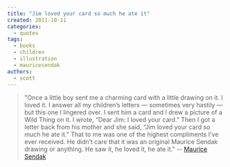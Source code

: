 ```yaml
---
title: "Jim loved your card so much he ate it"
created: 2011-10-11
categories: 
  - quotes
tags: 
  - books
  - children
  - illustration
  - mauricesendak
authors: 
  - scott
---
```


> "Once a little boy sent me a charming card with a little drawing on it. I loved it. I answer all my children’s letters — sometimes very hastily — but this one I lingered over. I sent him a card and I drew a picture of a Wild Thing on it. I wrote, “Dear Jim: I loved your card.” Then I got a letter back from his mother and she said, “Jim loved your card so much he ate it.” That to me was one of the highest compliments I’ve ever received. He didn’t care that it was an original Maurice Sendak drawing or anything. He saw it, he loved it, he ate it." \-- [Maurice Sendak](http://bobulate.com/post/1189026655)
